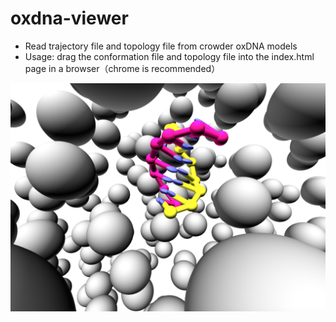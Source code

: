 # oxdna-viewer
- Read trajectory file and topology file from crowder oxDNA models
- Usage: drag the conformation file and topology file into the index.html page in a browser（chrome is recommended）

![image](screen_shot.png)
